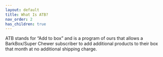 ```yaml
---
layout: default
title: What Is ATB?
nav_order: 2
has_children: true
---
```

ATB stands for “Add to box” and is a program of ours that allows a BarkBox/Super Chewer subscriber to add additional products to their box that month at no additional shipping charge.